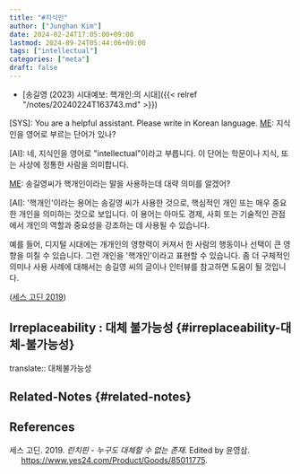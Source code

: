 ```yaml
---
title: "#지식인"
author: ["Junghan Kim"]
date: 2024-02-24T17:05:00+09:00
lastmod: 2024-09-24T05:44:06+09:00
tags: ["intellectual"]
categories: ["meta"]
draft: false
---
```


-   [송길영 (2023) 시대예보: 핵개인:의 시대]({{< relref "/notes/20240224T163743.md" >}})

<div class="ai">

[SYS]: You are a helpful assistant. Please write in Korean language. [ME]: 지식인을 영어로 부르는 단어가 있나?

[AI]: 네, 지식인을 영어로 "intellectual"이라고 부릅니다. 이 단어는 학문이나 지식, 또는 사상에 정통한 사람을 의미합니다.

[ME]: 송길영씨가 핵개인이라는 말을 사용하는데 대략 의미를 알겠어?

[AI]: '핵개인'이라는 용어는 송길영 씨가 사용한 것으로, 핵심적인 개인 또는 매우 중요한 개인을 의미하는 것으로 보입니다. 이 용어는 아마도 경제, 사회 또는 기술적인 관점에서 개인의 역할과 중요성을 강조하는 데 사용될 수 있습니다.

예를 들어, 디지털 시대에는 개개인의 영향력이 커져서 한 사람의 행동이나 선택이 큰 영향을 미칠 수 있습니다. 그런 개인을 '핵개인'이라고 표현할 수 있습니다. 좀 더 구체적인 의미나 사용 사례에 대해서는 송길영 씨의 글이나 인터뷰를 참고하면 도움이 될 것입니다.

[ME]: 린치핀이라는

</div>

(<a href="#citeproc_bib_item_1">세스 고딘 2019</a>)


## Irreplaceability : 대체 불가능성 {#irreplaceability-대체-불가능성}

translate:: 대체불가능성


## Related-Notes {#related-notes}

## References

<style>.csl-entry{text-indent: -1.5em; margin-left: 1.5em;}</style><div class="csl-bib-body">
  <div class="csl-entry"><a id="citeproc_bib_item_1"></a>세스 고딘. 2019. <i>린치핀 - 누구도 대체할 수 없는 존재</i>. Edited by 윤영삼. <a href="https://www.yes24.com/Product/Goods/85011775">https://www.yes24.com/Product/Goods/85011775</a>.</div>
</div>
